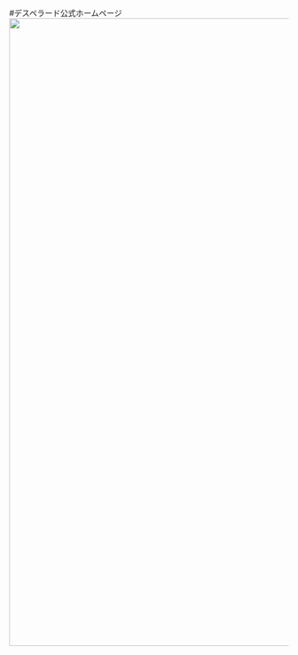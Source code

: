 #デスペラード公式ホームページ
<img width="1130" alt="" src="https://private-user-images.githubusercontent.com/155617039/358829499-30190dc6-2505-4914-aaa6-634d66a154e7.png?jwt=eyJhbGciOiJIUzI1NiIsInR5cCI6IkpXVCJ9.eyJpc3MiOiJnaXRodWIuY29tIiwiYXVkIjoicmF3LmdpdGh1YnVzZXJjb250ZW50LmNvbSIsImtleSI6ImtleTUiLCJleHAiOjE3MjM4Nzc5NzgsIm5iZiI6MTcyMzg3NzY3OCwicGF0aCI6Ii8xNTU2MTcwMzkvMzU4ODI5NDk5LTMwMTkwZGM2LTI1MDUtNDkxNC1hYWE2LTYzNGQ2NmExNTRlNy5wbmc_WC1BbXotQWxnb3JpdGhtPUFXUzQtSE1BQy1TSEEyNTYmWC1BbXotQ3JlZGVudGlhbD1BS0lBVkNPRFlMU0E1M1BRSzRaQSUyRjIwMjQwODE3JTJGdXMtZWFzdC0xJTJGczMlMkZhd3M0X3JlcXVlc3QmWC1BbXotRGF0ZT0yMDI0MDgxN1QwNjU0MzhaJlgtQW16LUV4cGlyZXM9MzAwJlgtQW16LVNpZ25hdHVyZT1jNTAyYzg0NzM4ZGI3OWVlYWYyNmQ0ZDk5NDA5MGFkY2NmNDM5MTY3MWQyNzdjMmMxNDg1YTlkYTU2YjE5OTMxJlgtQW16LVNpZ25lZEhlYWRlcnM9aG9zdCZhY3Rvcl9pZD0wJmtleV9pZD0wJnJlcG9faWQ9MCJ9.-8Q5hHD0t2Uod_9UnMImyQuAZfhN6WeaaIdLyNuEbBI">

